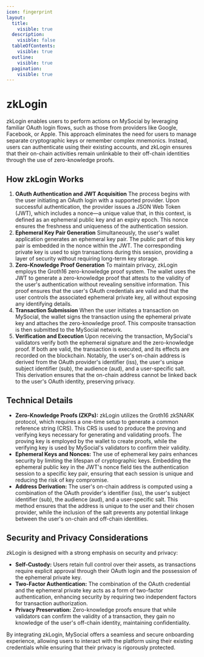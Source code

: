 ```yaml
---
icon: fingerprint
layout:
  title:
    visible: true
  description:
    visible: false
  tableOfContents:
    visible: true
  outline:
    visible: true
  pagination:
    visible: true
---
```


# zkLogin

zkLogin enables users to perform actions on MySocial by leveraging familiar OAuth login flows, such as those from providers like Google, Facebook, or Apple. This approach eliminates the need for users to manage separate cryptographic keys or remember complex mnemonics. Instead, users can authenticate using their existing accounts, and zkLogin ensures that their on-chain activities remain unlinkable to their off-chain identities through the use of zero-knowledge proofs.

## How zkLogin Works

1. **OAuth Authentication and JWT Acquisition** The process begins with the user initiating an OAuth login with a supported provider. Upon successful authentication, the provider issues a JSON Web Token (JWT), which includes a nonce—a unique value that, in this context, is defined as an ephemeral public key and an expiry epoch. This nonce ensures the freshness and uniqueness of the authentication session.
2. **Ephemeral Key Pair Generation** Simultaneously, the user's wallet application generates an ephemeral key pair. The public part of this key pair is embedded in the nonce within the JWT. The corresponding private key is used to sign transactions during this session, providing a layer of security without requiring long-term key storage.
3. **Zero-Knowledge Proof Generation** To maintain privacy, zkLogin employs the Groth16 zero-knowledge proof system. The wallet uses the JWT to generate a zero-knowledge proof that attests to the validity of the user's authentication without revealing sensitive information. This proof ensures that the user's OAuth credentials are valid and that the user controls the associated ephemeral private key, all without exposing any identifying details.
4. **Transaction Submission** When the user initiates a transaction on MySocial, the wallet signs the transaction using the ephemeral private key and attaches the zero-knowledge proof. This composite transaction is then submitted to the MySocial network.
5. **Verification and Execution** Upon receiving the transaction, MySocial's validators verify both the ephemeral signature and the zero-knowledge proof. If both are valid, the transaction is executed, and its effects are recorded on the blockchain. Notably, the user's on-chain address is derived from the OAuth provider's identifier (iss), the user's unique subject identifier (sub), the audience (aud), and a user-specific salt. This derivation ensures that the on-chain address cannot be linked back to the user's OAuth identity, preserving privacy.

## Technical Details

* **Zero-Knowledge Proofs (ZKPs):** zkLogin utilizes the Groth16 zkSNARK protocol, which requires a one-time setup to generate a common reference string (CRS). This CRS is used to produce the proving and verifying keys necessary for generating and validating proofs. The proving key is employed by the wallet to create proofs, while the verifying key is used by MySocial's validators to confirm their validity.
* **Ephemeral Keys and Nonces:** The use of ephemeral key pairs enhances security by limiting the lifespan of cryptographic keys. Embedding the ephemeral public key in the JWT's nonce field ties the authentication session to a specific key pair, ensuring that each session is unique and reducing the risk of key compromise.
* **Address Derivation:** The user's on-chain address is computed using a combination of the OAuth provider's identifier (iss), the user's subject identifier (sub), the audience (aud), and a user-specific salt. This method ensures that the address is unique to the user and their chosen provider, while the inclusion of the salt prevents any potential linkage between the user's on-chain and off-chain identities.

## Security and Privacy Considerations

zkLogin is designed with a strong emphasis on security and privacy:

* **Self-Custody:** Users retain full control over their assets, as transactions require explicit approval through their OAuth login and the possession of the ephemeral private key.
* **Two-Factor Authentication:** The combination of the OAuth credential and the ephemeral private key acts as a form of two-factor authentication, enhancing security by requiring two independent factors for transaction authorization.
* **Privacy Preservation:** Zero-knowledge proofs ensure that while validators can confirm the validity of a transaction, they gain no knowledge of the user's off-chain identity, maintaining confidentiality.

By integrating zkLogin, MySocial offers a seamless and secure onboarding experience, allowing users to interact with the platform using their existing credentials while ensuring that their privacy is rigorously protected.
